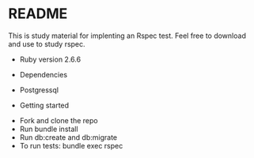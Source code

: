 # README

This is study material for implenting an Rspec test. Feel free to download and use to study rspec. 

* Ruby version
2.6.6

* Dependencies 
- Postgressql

* Getting started 
- Fork and clone the repo 
- Run bundle install 
- Run db:create and db:migrate
- To run tests: bundle exec rspec 



